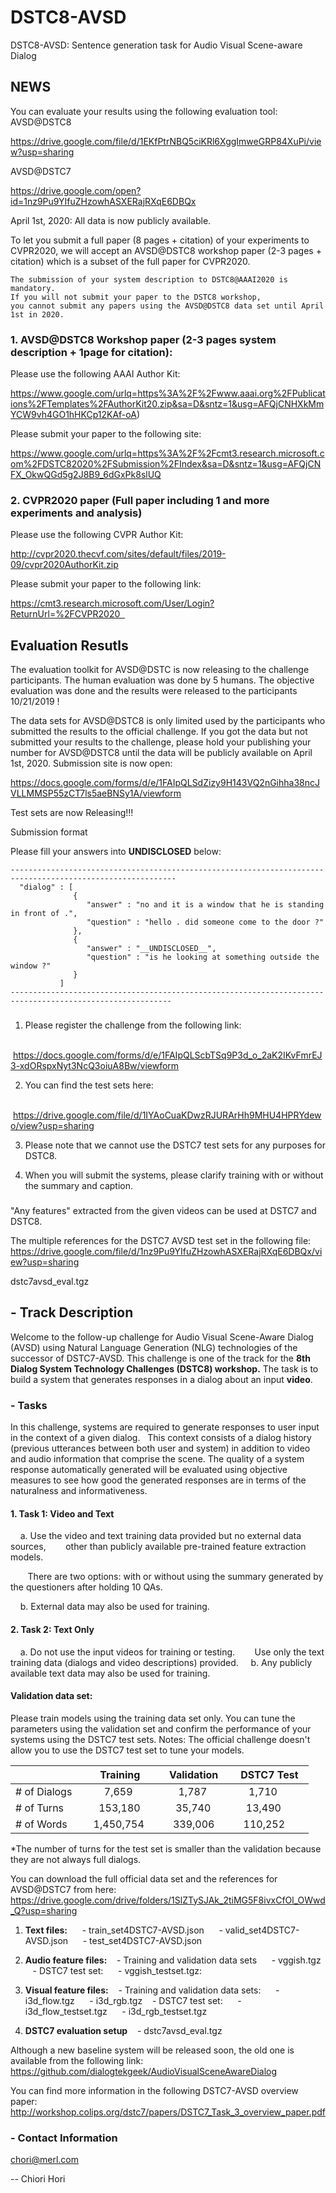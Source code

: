 # DSTC8-AVSD
DSTC8-AVSD: Sentence generation task for Audio Visual Scene-aware Dialog 

## NEWS

You can evaluate your results using the following evaluation tool:
AVSD@DSTC8

https://drive.google.com/file/d/1EKfPtrNBQ5ciKRl6XggImweGRP84XuPi/view?usp=sharing


AVSD@DSTC7

https://drive.google.com/open?id=1nz9Pu9YIfuZHzowhASXERajRXqE6DBQx


April 1st, 2020: All data is now publicly available.

To let you submit a full paper (8 pages + citation) of your experiments to CVPR2020, we will accept an AVSD@DSTC8 workshop paper (2-3 pages + citation) which is a subset of the full paper for CVPR2020.

```
The submission of your system description to DSTC8@AAAI2020 is mandatory.
If you will not submit your paper to the DSTC8 workshop, 
you cannot submit any papers using the AVSD@DSTC8 data set until April 1st in 2020. 
```

### 1.  AVSD@DSTC8 Workshop paper (2-3 pages system description + 1page for citation):

Please use the following AAAI Author Kit:                     

https://www.google.com/urlq=https%3A%2F%2Fwww.aaai.org%2FPublications%2FTemplates%2FAuthorKit20.zip&sa=D&sntz=1&usg=AFQjCNHXkMmYCW9vh4GO1hHKCp12KAf-oA)

Please submit your paper to the following site:                     

https://www.google.com/urlq=https%3A%2F%2Fcmt3.research.microsoft.com%2FDSTC82020%2FSubmission%2FIndex&sa=D&sntz=1&usg=AFQjCNFX_OkwQGd5g2J8B9_6dGxPk8slUQ

### 2.  CVPR2020 paper (Full paper including 1 and more experiments and analysis)

Please use the following CVPR Author Kit:                    

http://cvpr2020.thecvf.com/sites/default/files/2019-09/cvpr2020AuthorKit.zip

Please submit your paper to the following link:                    

https://cmt3.research.microsoft.com/User/Login?ReturnUrl=%2FCVPR2020  


## Evaluation Resutls
The evaluation toolkit for AVSD@DSTC is now releasing to the challenge participants.
The human evaluation was done by 5 humans.
The objective evaluation was done and the results were released to the participants 10/21/2019 !

The data sets for AVSD@DSTC8 is only limited used by the participants who submitted the results to the official challenge.
If you got the data but not submitted your results to the challenge,
please hold your publishing your number for AVSD@DSTC8 until the data will be publicly available on April 1st, 2020.
Submission site is now open:

https://docs.google.com/forms/d/e/1FAIpQLSdZizy9H143VQ2nGihha38ncJVLLMMSP55zCT7ls5aeBNSy1A/viewform

Test sets are now Releasing!!! 

Submission format

Please fill your answers into __UNDISCLOSED__ below:

```
-----------------------------------------------------------------------------------------------------------
  "dialog" : [
              {
                 "answer" : "no and it is a window that he is standing in front of .",
                 "question" : "hello . did someone come to the door ?"
              },
              {
                 "answer" : "__UNDISCLOSED__",
                 "question" : "is he looking at something outside the window ?"
              }
           ]
----------------------------------------------------------------------------------------------------------
```

###
1. Please register the challenge from the following link:

   https://docs.google.com/forms/d/e/1FAIpQLScbTSq9P3d_o_2aK2IKvFmrEJ3-xdORspxNyt3NcQ3oiuA8Bw/viewform

2. You can find the test sets here: 

   https://drive.google.com/file/d/1IYAoCuaKDwzRJURArHh9MHU4HPRYdewo/view?usp=sharing

3. Please note that we cannot use the DSTC7 test sets for any purposes for DSTC8.

4. When you will submit the systems, please clarify training with or without the summary and caption.


###

"Any features" extracted from the given videos can be used at DSTC7 and DSTC8.

The multiple references for the DSTC7 AVSD test set in the following file:
https://drive.google.com/file/d/1nz9Pu9YIfuZHzowhASXERajRXqE6DBQx/view?usp=sharing


dstc7avsd_eval.tgz 

## - Track Description
Welcome to the follow-up challenge for Audio Visual Scene-Aware Dialog (AVSD) using Natural Language Generation (NLG) technologies of the successor of DSTC7-AVSD. This challenge is one of the track for the **8th Dialog System Technology Challenges (DSTC8) workshop.**
The task is to build a system that generates responses in a dialog about an input **video**.

### - Tasks

In this challenge, systems are required to generate responses to user input in the context of a given dialog.  
This context consists of a dialog history (previous utterances between both user and system) in addition to video and audio information that comprise the scene. 
The quality of a system response automatically generated will be evaluated using objective measures to see how good the generated responses are in terms of the naturalness and informativeness.

#### 1. Task 1: Video and Text 
    a. Use the video and text training data provided but no external data sources, 
       other than publicly available pre-trained feature extraction models.

       There are two options: with or without using the summary generated by the questioners after holding 10 QAs.

    b. External data may also be used for training.

#### 2. Task 2: Text Only 
    a. Do not use the input videos for training or testing. 
       Use only the text training data (dialogs and video descriptions) provided. 
    b. Any publicly available text data may also be used for training.
    
    
#### Validation data set:

Please train models using the training data set only.
You can tune the parameters using the validation set and confirm the performance of your systems using the DSTC7 test sets.
Notes: The official challenge doesn't allow you to use the DSTC7 test set to tune your models.

|               |    Training    |  Validation   |   DSTC7 Test  |
| ------------- | -------------- | ------------- | ------------- |
| # of Dialogs  |       7,659    |      1,787    |      1,710    |   
| # of Turns    |     153,180    |     35,740    |     13,490    |
| # of Words    |   1,450,754    |    339,006    |    110,252    |

*The number of turns for the test set is smaller than the validation
because they are not always full dialogs.

You can download the full official data set and the references for AVSD@DSTC7 from here:
https://drive.google.com/drive/folders/1SlZTySJAk_2tiMG5F8ivxCfOl_OWwd_Q?usp=sharing

1. **Text files:**
     - train_set4DSTC7-AVSD.json
     - valid_set4DSTC7-AVSD.json
     - test_set4DSTC7-AVSD.json

2. **Audio feature files:**
   - Training and validation data sets
     - vggish.tgz 
   - DSTC7 test set:
     - vggish_testset.tgz: 

3. **Visual feature files:**
   - Training and validation data sets:
     - i3d_flow.tgz 
     - i3d_rgb.tgz
   - DSTC7 test set:
     - i3d_flow_testset.tgz
     - i3d_rgb_testset.tgz

4. **DSTC7 evaluation setup**
   - dstc7avsd_eval.tgz


Although a new baseline system will be released soon, the old one is available from the following link:
https://github.com/dialogtekgeek/AudioVisualSceneAwareDialog

You can find more information in the following DSTC7-AVSD overview paper:
http://workshop.colips.org/dstc7/papers/DSTC7_Task_3_overview_paper.pdf

### - Contact Information
chori@merl.com

-- 
Chiori Hori

